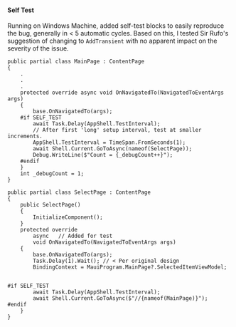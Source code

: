 #### Self Test

Running on Windows Machine, added self-test blocks to easily reproduce the bug, generally in < 5 automatic cycles. Based on this, I tested Sir Rufo's suggestion of changing to `AddTransient` with no apparent impact on the severity of the issue.

```
public partial class MainPage : ContentPage
{
    .
    .
    .
    protected override async void OnNavigatedTo(NavigatedToEventArgs args)
    {
        base.OnNavigatedTo(args);
    #if SELF_TEST
        await Task.Delay(AppShell.TestInterval);
        // After first 'long' setup interval, test at smaller increments.
        AppShell.TestInterval = TimeSpan.FromSeconds(1);
        await Shell.Current.GoToAsync(nameof(SelectPage));
        Debug.WriteLine($"Count = {_debugCount++}");
    #endif
    }
    int _debugCount = 1;
}
```

```
public partial class SelectPage : ContentPage
{
    public SelectPage()
    {
        InitializeComponent();
    }
    protected override
        async   // Added for test
        void OnNavigatedTo(NavigatedToEventArgs args)
    {
        base.OnNavigatedTo(args);
        Task.Delay(1).Wait(); // < Per original design
        BindingContext = MauiProgram.MainPage?.SelectedItemViewModel;


#if SELF_TEST
        await Task.Delay(AppShell.TestInterval);
        await Shell.Current.GoToAsync($"//{nameof(MainPage)}");
#endif
    }
}
```